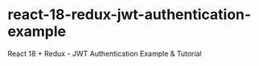 # react-18-redux-jwt-authentication-example

React 18 + Redux - JWT Authentication Example & Tutorial